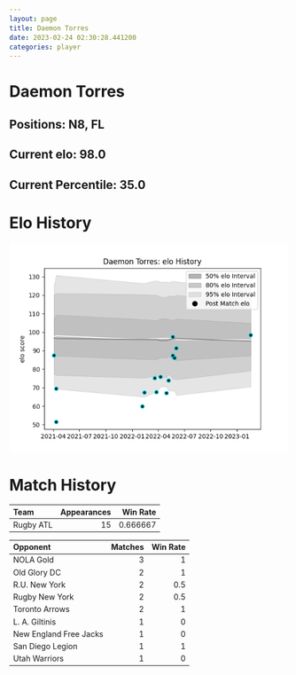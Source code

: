 ```yaml
---  
layout: page  
title: Daemon Torres  
date: 2023-02-24 02:30:28.441200  
categories: player  
---
```

# Daemon Torres

## Positions: N8, FL

## Current elo: 98.0

## Current Percentile: 35.0

# Elo History


![elo history](history_DaemonTorres.png)
# Match History


| Team      |   Appearances |   Win Rate |
|:----------|--------------:|-----------:|
| Rugby ATL |            15 |   0.666667 |

| Opponent               |   Matches |   Win Rate |
|:-----------------------|----------:|-----------:|
| NOLA Gold              |         3 |        1   |
| Old Glory DC           |         2 |        1   |
| R.U. New York          |         2 |        0.5 |
| Rugby New York         |         2 |        0.5 |
| Toronto Arrows         |         2 |        1   |
| L. A. Giltinis         |         1 |        0   |
| New England Free Jacks |         1 |        0   |
| San Diego Legion       |         1 |        1   |
| Utah Warriors          |         1 |        0   |